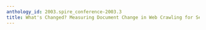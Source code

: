 ```yaml
---
anthology_id: 2003.spire_conference-2003.3
title: What's Changed? Measuring Document Change in Web Crawling for Search Engines
---
```


